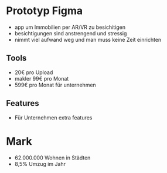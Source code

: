 # Prototyp Figma 
- app um Immobilien per AR/VR zu besichitigen
- besichtigungen sind anstrengend und stressig
- nimmt viel aufwand weg und man muss keine Zeit einrichten
## Tools
- 20€ pro Upload 
- makler 99€ pro Monat
- 599€ pro Monat für unternehmen
## Features
- Für Unternehmen extra features

# Mark
- 62.000.000 Wohnen in Städten
- 8,5% Umzug im Jahr


